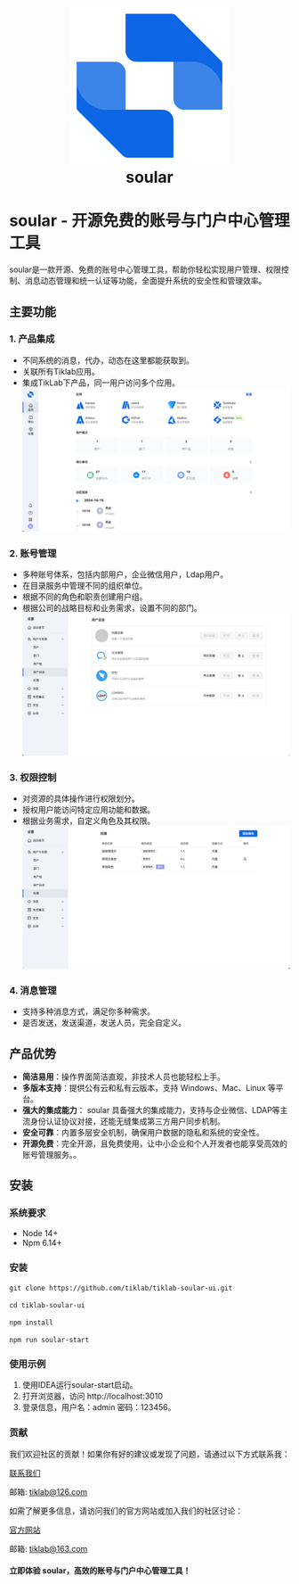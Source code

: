 <h1 align="center" style="border-bottom: none">
    <a href="https://soular.tiklab.net/" target="_blank">
      <img alt="soular" src="./RElogo.png">
    </a>
    <br> soular 
</h1>

# soular - 开源免费的账号与门户中心管理工具

soular是一款开源、免费的账号中心管理工具，帮助你轻松实现用户管理、权限控制、消息动态管理和统一认证等功能，全面提升系统的安全性和管理效率。

## 主要功能

### 1. 产品集成
- 不同系统的消息，代办，动态在这里都能获取到。
- 关联所有Tiklab应用。
- 集成TikLab下产品，同一用户访问多个应用。
![REhome.png](REhome.png)

### 2. 账号管理
- 多种账号体系，包括内部用户，企业微信用户，Ldap用户。
- 在目录服务中管理不同的组织单位。
- 根据不同的角色和职责创建用户组。
- 根据公司的战略目标和业务需求，设置不同的部门。
![REdir.png](REdir.png)

### 3. 权限控制
- 对资源的具体操作进行权限划分。
- 授权用户能访问特定应用功能和数据。
- 根据业务需求，自定义角色及其权限。
![REpermission.png](REpermission.png)

### 4. 消息管理
- 支持多种消息方式，满足你多种需求。
- 是否发送，发送渠道，发送人员，完全自定义。

## 产品优势
- **简洁易用**：操作界面简洁直观，非技术人员也能轻松上手。
- **多版本支持**：提供公有云和私有云版本，支持 Windows、Mac、Linux 等平台。
- **强大的集成能力**： soular 具备强大的集成能力，支持与企业微信、LDAP等主流身份认证协议对接，还能无缝集成第三方用户同步机制。
- **安全可靠**：内置多层安全机制，确保用户数据的隐私和系统的安全性。
- **开源免费**：完全开源，且免费使用，让中小企业和个人开发者也能享受高效的账号管理服务。。

## 安装

### 系统要求
- Node 14+
- Npm 6.14+

### 安装

`git clone https://github.com/tiklab/tiklab-soular-ui.git`

`cd tiklab-soular-ui`

`npm install`

`npm run soular-start`

### 使用示例
1. 使用IDEA运行soular-start启动。
2. 打开浏览器，访问 http://localhost:3010
3. 登录信息，用户名：admin 密码：123456。


### 贡献
我们欢迎社区的贡献！如果你有好的建议或发现了问题，请通过以下方式联系我：

[联系我们](https://tiklab.net/account/workOrder/add)

邮箱: tiklab@126.com

如需了解更多信息，请访问我们的官方网站或加入我们的社区讨论：

[官方网站](https://www.tiklab.net)

邮箱: tiklab@163.com

#### 立即体验 soular，高效的账号与门户中心管理工具！

